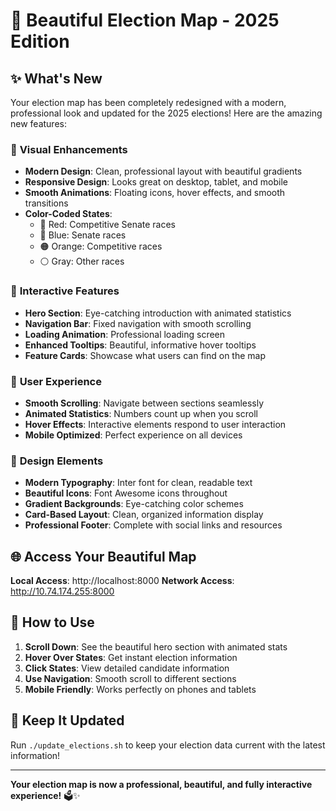 # 🎨 Beautiful Election Map - 2025 Edition

## ✨ What's New

Your election map has been completely redesigned with a modern, professional look and updated for the 2025 elections! Here are the amazing new features:

### 🎯 **Visual Enhancements**
- **Modern Design**: Clean, professional layout with beautiful gradients
- **Responsive Design**: Looks great on desktop, tablet, and mobile
- **Smooth Animations**: Floating icons, hover effects, and smooth transitions
- **Color-Coded States**: 
  - 🔴 Red: Competitive Senate races
  - 🔵 Blue: Senate races
  - 🟠 Orange: Competitive races
  - ⚪ Gray: Other races

### 🚀 **Interactive Features**
- **Hero Section**: Eye-catching introduction with animated statistics
- **Navigation Bar**: Fixed navigation with smooth scrolling
- **Loading Animation**: Professional loading screen
- **Enhanced Tooltips**: Beautiful, informative hover tooltips
- **Feature Cards**: Showcase what users can find on the map

### 📱 **User Experience**
- **Smooth Scrolling**: Navigate between sections seamlessly
- **Animated Statistics**: Numbers count up when you scroll
- **Hover Effects**: Interactive elements respond to user interaction
- **Mobile Optimized**: Perfect experience on all devices

### 🎨 **Design Elements**
- **Modern Typography**: Inter font for clean, readable text
- **Beautiful Icons**: Font Awesome icons throughout
- **Gradient Backgrounds**: Eye-catching color schemes
- **Card-Based Layout**: Clean, organized information display
- **Professional Footer**: Complete with social links and resources

## 🌐 **Access Your Beautiful Map**

**Local Access**: http://localhost:8000
**Network Access**: http://10.74.174.255:8000

## 🎯 **How to Use**

1. **Scroll Down**: See the beautiful hero section with animated stats
2. **Hover Over States**: Get instant election information
3. **Click States**: View detailed candidate information
4. **Use Navigation**: Smooth scroll to different sections
5. **Mobile Friendly**: Works perfectly on phones and tablets

## 🔄 **Keep It Updated**

Run `./update_elections.sh` to keep your election data current with the latest information!

---

**Your election map is now a professional, beautiful, and fully interactive experience!** 🗳️✨
